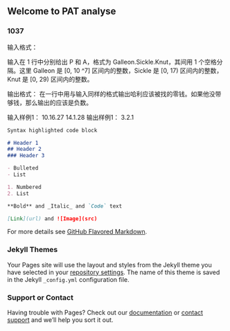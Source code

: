 ## Welcome to PAT analyse


### 1037
输入格式：

输入在 1 行中分别给出 P 和 A，格式为 Galleon.Sickle.Knut，其间用 1 个空格分隔。这里 Galleon 是 [0, 10
^7] 区间内的整数，Sickle 是 [0, 17) 区间内的整数，Knut 是 [0, 29) 区间内的整数。

输出格式：
在一行中用与输入同样的格式输出哈利应该被找的零钱。如果他没带够钱，那么输出的应该是负数。

输入样例1：
10.16.27 14.1.28
输出样例1：
3.2.1
```markdown
Syntax highlighted code block

# Header 1
## Header 2
### Header 3

- Bulleted
- List

1. Numbered
2. List

**Bold** and _Italic_ and `Code` text

[Link](url) and ![Image](src)
```

For more details see [GitHub Flavored Markdown](https://guides.github.com/features/mastering-markdown/).

### Jekyll Themes

Your Pages site will use the layout and styles from the Jekyll theme you have selected in your [repository settings](https://github.com/anner0/PAT_learn/settings). The name of this theme is saved in the Jekyll `_config.yml` configuration file.

### Support or Contact

Having trouble with Pages? Check out our [documentation](https://docs.github.com/categories/github-pages-basics/) or [contact support](https://support.github.com/contact) and we’ll help you sort it out.
